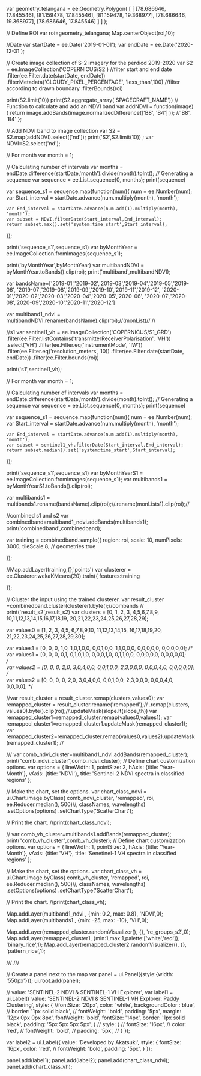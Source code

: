 var geometry_telangana = ee.Geometry.Polygon(
  [
    [
      [78.686646, 17.845546],
      [81.159478, 17.845546],
      [81.159478, 19.368977],
      [78.686646, 19.368977],
      [78.686646, 17.845546]
    ]
  ]
);

// Define ROI
var roi=geometry_telangana;
Map.centerObject(roi,10);

//Date
var startDate = ee.Date('2019-01-01');
var endDate =  ee.Date('2020-12-31');

// Create image collection of S-2 imagery for the perdiod 2019-2020
var S2 = ee.ImageCollection('COPERNICUS/S2')
         //filter start and end date
         .filter(ee.Filter.date(startDate, endDate))
         .filterMetadata('CLOUDY_PIXEL_PERCENTAGE', 'less_than',100)
         //filter according to drawn boundary
         .filterBounds(roi)


print(S2.limit(10))
print(S2.aggregate_array('SPACECRAFT_NAME'))
// Function to calculate and add an NDVI band
var addNDVI = function(image) {
 return image.addBands(image.normalizedDifference(['B8', 'B4'] )); //'B8', 'B4'
};  
  
// Add NDVI band to image collection
var S2 = S2.map(addNDVI).select(['nd']);
print('S2',S2.limit(10)) ;
var NDVI=S2.select('nd');

// For month
var month = 1;

// Calculating number of intervals
var months = endDate.difference(startDate,'month').divide(month).toInt();
// Generating a sequence 
var sequence = ee.List.sequence(0, months); 
print(sequence)

var sequence_s1 = sequence.map(function(num){
    num = ee.Number(num);
    var Start_interval = startDate.advance(num.multiply(month), 'month');
  
    var End_interval = startDate.advance(num.add(1).multiply(month), 'month');
    var subset = NDVI.filterDate(Start_interval,End_interval);
    return subset.max().set('system:time_start',Start_interval);
});

print('sequence_s1',sequence_s1)
var byMonthYear = ee.ImageCollection.fromImages(sequence_s1);

print('byMonthYear',byMonthYear)
var multibandNDVI = byMonthYear.toBands().clip(roi);
print('multiband',multibandNDVI);



var bandsName=['2019-01','2019-02','2019-03','2019-04','2019-05','2019-06',
               '2019-07','2019-08','2019-09','2019-10','2019-11','2019-12',
               '2020-01','2020-02','2020-03','2020-04','2020-05','2020-06',
               '2020-07','2020-08','2020-09','2020-10','2020-11','2020-12']

var multiband1_ndvi = multibandNDVI.rename(bandsName).clip(roi);//(monList)//
//

//s1
var sentinel1_vh = ee.ImageCollection('COPERNICUS/S1_GRD')
  .filter(ee.Filter.listContains('transmitterReceiverPolarisation', 'VH'))
  .select('VH')
  .filter(ee.Filter.eq('instrumentMode', 'IW'))
  .filter(ee.Filter.eq('resolution_meters', 10))
  .filter(ee.Filter.date(startDate, endDate))
  .filter(ee.Filter.bounds(roi))

print('s1',sentinel1_vh);

// For month
var month = 1;

// Calculating number of intervals
var months = endDate.difference(startDate,'month').divide(month).toInt();
// Generating a sequence 
var sequence = ee.List.sequence(0, months); 
print(sequence)

var sequence_s1 = sequence.map(function(num){
    num = ee.Number(num);
    var Start_interval = startDate.advance(num.multiply(month), 'month');
  
    var End_interval = startDate.advance(num.add(1).multiply(month), 'month');
    var subset = sentinel1_vh.filterDate(Start_interval,End_interval);
    return subset.median().set('system:time_start',Start_interval);
});

print('sequence_s1',sequence_s1)
var byMonthYearS1 = ee.ImageCollection.fromImages(sequence_s1);
var multibands1 = byMonthYearS1.toBands().clip(roi);



var multibands1 = multibands1.rename(bandsName).clip(roi);//.rename(monLists1).clip(roi);//


//combined s1 and s2
var combinedband=multiband1_ndvi.addBands(multibands1);
print('combinedband',combinedband);





var training = combinedband.sample({
  region: roi,
  scale: 10,
  numPixels: 3000,
  tileScale:8,
 // geometries:true
  
});

//Map.addLayer(training,{},'points')
var clusterer = ee.Clusterer.wekaKMeans(20).train({
  features:training
  
});

// Cluster the input using the trained clusterer.
var result_cluster =combinedband.cluster(clusterer).byte();//combands
// print('result_s2',result_s2)
var clusters = [0, 1, 2, 3, 4,5,6,7,8,9,
10,11,12,13,14,15,16,17,18,19,
20,21,22,23,24,25,26,27,28,29];


var values0 =   [1, 2, 3, 4,5,
                 6,7,8,9,10,
                 11,12,13,14,15,
                 16,17,18,19,20,
                 21,22,23,24,25,26,27,28,29,30];
                 
var values1 =   [0, 0, 0, 1,0,
                1,0,1,0,0,
                0,0,1,0,0,
                1,1,0,0,0,
                0,0,0,0,0,
                0,0,0,0,0];
/*                
var values1 =   [0, 0, 0, 0,1,
                0,1,0,1,0,
                0,0,0,1,0,
                0,1,1,0,0,
                0,0,0,0,0,
                0,0,0,0,0];                
 */               
var values2 =    [0, 0, 0, 2,0,
                3,0,4,0,0,
                0,0,1,0,0,
                2,3,0,0,0,
                0,0,0,4,0,
                0,0,0,0,0];
/*                
var values2 =    [0, 0, 0, 0, 2,0,
                3,0,4,0,0,
                0,0,1,0,0,
                2,3,0,0,0,
                0,0,0,4,0,
                0,0,0,0];
 */               
                

//var result_cluster = result_cluster.remap(clusters,values0);
var remapped_cluster = result_cluster.rename('remapped');// .remap(clusters, values0).byte().clip(roi);//.updateMask(slope.lt(slope_th))
var remapped_cluster1=remapped_cluster.remap(values0,values1);
var remapped_cluster1=remapped_cluster1.updateMask(remapped_cluster1);
var remapped_cluster2=remapped_cluster.remap(values0,values2).updateMask(remapped_cluster1);
//




///
var comb_ndvi_cluster=multiband1_ndvi.addBands(remapped_cluster);
print("comb_ndvi_cluster",comb_ndvi_cluster);
// Define chart customization options.
var options = {
  lineWidth: 1,
  pointSize: 2,
  hAxis: {title: 'Year-Month'},
  vAxis: {title: 'NDVI'},
  title: 'Sentinel-2 NDVI spectra in classified regions'
};

// Make the chart, set the options.
var chart_class_ndvi = ui.Chart.image.byClass(
    comb_ndvi_cluster, 'remapped', roi, ee.Reducer.median(), 500)//, classNames, wavelengths)
    .setOptions(options)
    .setChartType('ScatterChart');

// Print the chart.
//print(chart_class_ndvi);

//
var comb_vh_cluster=multibands1.addBands(remapped_cluster);
print("comb_vh_cluster",comb_vh_cluster);
// Define chart customization options.
var options = {
  lineWidth: 1,
  pointSize: 2,
  hAxis: {title: 'Year-Month'},
  vAxis: {title: 'VH'},
  title: 'Senetinel-1 VH spectra in classified regions'
};

// Make the chart, set the options.
var chart_class_vh = ui.Chart.image.byClass(
    comb_vh_cluster, 'remapped', roi, ee.Reducer.median(), 500)//, classNames, wavelengths)
    .setOptions(options)
    .setChartType('ScatterChart');

// Print the chart.
//print(chart_class_vh);




Map.addLayer(multiband1_ndvi ,  {min: 0.2, max: 0.8}, 'NDVI',0);
Map.addLayer(multibands1 ,  {min: -25, max: -10}, 'VH',0);

Map.addLayer(remapped_cluster.randomVisualizer(), {}, 're_groups_s2',0);
Map.addLayer(remapped_cluster1, {min:1,max:1,palette:['white','red']}, 'binary_rice',1);
Map.addLayer(remapped_cluster2.randomVisualizer(), {}, 'pattern_rice',1);  
 
 
 
 ///
 ///

// Create a panel next to the map
var panel = ui.Panel({style:{width: '550px'}});
ui.root.add(panel);

 // value: 'SENTINEL-2 NDVI & SENTINEL-1 VH Explorer',
 var label1 = ui.Label({
  value: 'SENTINEL-2 NDVI & SENTINEL-1 VH Explorer: Paddy Clustering',
   style: {
    //fontSize: '20px',
    color: 'white',
    backgroundColor :'blue',
   // border: '1px solid black',
   // fontWeight: 'bold',
    padding: '5px',
   margin: '12px 0px 0px 8px', fontWeight: 'bold', fontSize: '14px', border: '1px solid black', 
   padding: '5px 5px 5px 5px',
  }
//  style: {
 //   fontSize: '16px',
 //   color: 'red',
   // fontWeight: 'bold',
  //  padding: '5px',
 // }
});


 var label2 = ui.Label({
  value: 'Developed by Akatsuki',
  style: {
    fontSize: '16px',
    color: 'red',
   // fontWeight: 'bold',
    padding: '5px',
  }
});

 panel.add(label1);
 panel.add(label2);
 panel.add(chart_class_ndvi);
 panel.add(chart_class_vh);
 
  




